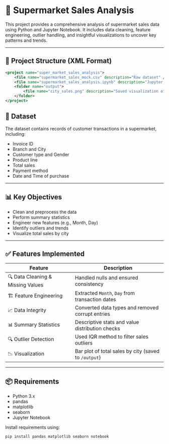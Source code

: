 # 🛒 Supermarket Sales Analysis

This project provides a comprehensive analysis of supermarket sales data using Python and Jupyter Notebook. It includes data cleaning, feature engineering, outlier handling, and insightful visualizations to uncover key patterns and trends.

---

## 📁 Project Structure (XML Format)
```xml
<project name="super_market_sales_analysis">
    <file name="supermarket_sales_mock.csv" description="Raw dataset" />
    <file name="supermarket_sales_analysis.ipynb" description="Jupyter notebook with complete analysis" />
    <folder name="output">
        <file name="city_sales.png" description="Saved visualization of sales by city" />
    </folder>
</project>
```


## 🧪 Dataset

The dataset contains records of customer transactions in a supermarket, including:
- Invoice ID
- Branch and City
- Customer type and Gender
- Product line
- Total sales
- Payment method
- Date and Time of purchase

---

## 📊 Key Objectives

- Clean and preprocess the data
- Perform summary statistics
- Engineer new features (e.g., Month, Day)
- Identify outliers and trends
- Visualize total sales by city

---

## ✅ Features Implemented

| Feature                                     | Description                                                  |
|--------------------------------------------|--------------------------------------------------------------|
| 🔍 Data Cleaning & Missing Values           | Handled nulls and ensured consistency                        |
| 🏗 Feature Engineering                      | Extracted `Month`, `Day` from transaction dates              |
| 📈 Data Integrity                           | Converted data types and removed corrupt entries             |
| 📊 Summary Statistics                       | Descriptive stats and value distribution checks              |
| 🔍 Outlier Detection                        | Used IQR method to filter sales outliers                     |
| 📉 Visualization                            | Bar plot of total sales by city (saved to `/output`)         |

---

## 📦 Requirements

- Python 3.x
- pandas
- matplotlib
- seaborn
- Jupyter Notebook

Install requirements using:

```bash
pip install pandas matplotlib seaborn notebook
